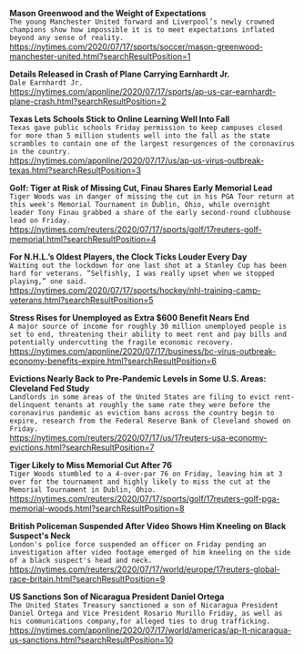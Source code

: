 **Mason Greenwood and the Weight of Expectations**\
`The young Manchester United forward and Liverpool’s newly crowned champions show how impossible it is to meet expectations inflated beyond any sense of reality.`\
https://nytimes.com/2020/07/17/sports/soccer/mason-greenwood-manchester-united.html?searchResultPosition=1

**Details Released in Crash of Plane Carrying Earnhardt Jr.**\
`Dale Earnhardt Jr.`\
https://nytimes.com/aponline/2020/07/17/sports/ap-us-car-earnhardt-plane-crash.html?searchResultPosition=2

**Texas Lets Schools Stick to Online Learning Well Into Fall**\
`Texas gave public schools Friday permission to keep campuses closed for more than 5 million students well into the fall as the state scrambles to contain one of the largest resurgences of the coronavirus in the country.`\
https://nytimes.com/aponline/2020/07/17/us/ap-us-virus-outbreak-texas.html?searchResultPosition=3

**Golf: Tiger at Risk of Missing Cut, Finau Shares Early Memorial Lead**\
`Tiger Woods was in danger of missing the cut in his PGA Tour return at this week's Memorial Tournament in Dublin, Ohio, while overnight leader Tony Finau grabbed a share of the early second-round clubhouse lead on Friday.`\
https://nytimes.com/reuters/2020/07/17/sports/golf/17reuters-golf-memorial.html?searchResultPosition=4

**For N.H.L.’s Oldest Players, the Clock Ticks Louder Every Day**\
`Waiting out the lockdown for one last shot at a Stanley Cup has been hard for veterans. “Selfishly, I was really upset when we stopped playing,” one said.`\
https://nytimes.com/2020/07/17/sports/hockey/nhl-training-camp-veterans.html?searchResultPosition=5

**Stress Rises for Unemployed as Extra $600 Benefit Nears End**\
`A major source of income for roughly 30 million unemployed people is set to end, threatening their ability to meet rent and pay bills and potentially undercutting the fragile economic recovery. `\
https://nytimes.com/aponline/2020/07/17/business/bc-virus-outbreak-economy-benefits-expire.html?searchResultPosition=6

**Evictions Nearly Back to Pre-Pandemic Levels in Some U.S. Areas: Cleveland Fed Study**\
`Landlords in some areas of the United States are filing to evict rent-delinquent tenants at roughly the same rate they were before the coronavirus pandemic as eviction bans across the country begin to expire, research from the Federal Reserve Bank of Cleveland showed on Friday.`\
https://nytimes.com/reuters/2020/07/17/us/17reuters-usa-economy-evictions.html?searchResultPosition=7

**Tiger Likely to Miss Memorial Cut After 76**\
`Tiger Woods stumbled to a 4-over-par 76 on Friday, leaving him at 3 over for the tournament and highly likely to miss the cut at the Memorial Tournament in Dublin, Ohio.`\
https://nytimes.com/reuters/2020/07/17/sports/golf/17reuters-golf-pga-memorial-woods.html?searchResultPosition=8

**British Policeman Suspended After Video Shows Him Kneeling on Black Suspect's Neck**\
`London's police force suspended an officer on Friday pending an investigation after video footage emerged of him kneeling on the side of a black suspect's head and neck.`\
https://nytimes.com/reuters/2020/07/17/world/europe/17reuters-global-race-britain.html?searchResultPosition=9

**US Sanctions Son of Nicaragua President Daniel Ortega**\
`The United States Treasury sanctioned a son of Nicaragua President Daniel Ortega and Vice President Rosario Murillo Friday, as well as his communications company,for alleged ties to drug trafficking.`\
https://nytimes.com/aponline/2020/07/17/world/americas/ap-lt-nicaragua-us-sanctions.html?searchResultPosition=10

